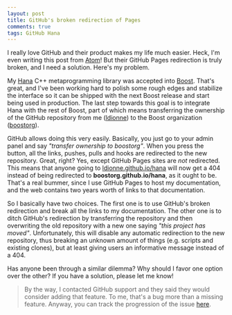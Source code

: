 ```yaml
---
layout: post
title: GitHub's broken redirection of Pages
comments: true
tags: GitHub Hana
---
```


I really love GitHub and their product makes my life much easier. Heck, I'm
even writing this post from [Atom](https://atom.io)! But their GitHub Pages
redirection is truly broken, and I need a solution. Here's my problem.

My [Hana](https://github.com/ldionne/hana) C++ metaprogramming library was
accepted into [Boost](https://boost.org). That's great, and I've been working
hard to polish some rough edges and stabilize the interface so it can be
shipped with the next Boost release and start being used in production. The
last step towards this goal is to integrate Hana with the rest of Boost, part
of which means transferring the ownership of the GitHub repository from me
([ldionne](https://github.com/ldionne)) to the Boost organization
([boostorg](https://github.com/boostorg)).

GitHub allows doing this very easily. Basically, you just go to your admin
panel and say _"transfer ownership to boostorg"_. When you press the button,
all the links, pushes, pulls and hooks are redirected to the new repository.
Great, right? Yes, except GitHub Pages sites are _not_ redirected. This
means that anyone going to [ldionne.github.io/hana](https://ldionne.github.io/hana)
will now get a 404 instead of being redirected to __boostorg.github.io/hana__,
as it ought to be. That's a real bummer, since I use GitHub Pages to host my
documentation, and the web contains two years worth of links to that
documentation.

So I basically have two choices. The first one is to use GitHub's broken
redirection and break all the links to my documentation. The other one is
to ditch GitHub's redirection by transferring the repository and then
overwriting the old repository with a new one saying _"this project has moved"_.
Unfortunately, this will disable any automatic redirection to the new repository,
thus breaking an unknown amount of things (e.g. scripts and existing clones),
but at least giving users an informative message instead of a 404.

Has anyone been through a similar dilemma? Why should I favor one option
over the other? If you have a solution, please let me know!

> By the way, I contacted GitHub support and they said they would consider
adding that feature. To me, that's a bug more than a missing feature.
Anyway, you can track the progression of the issue [here](https://github.com/isaacs/github/issues/492).
